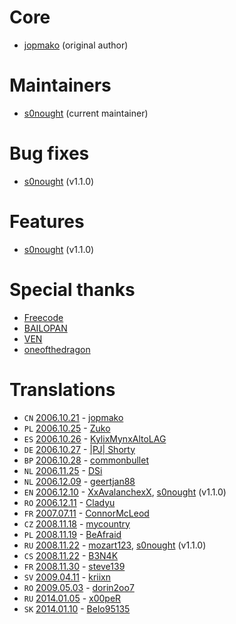 # Core

- [jopmako](https://forums.alliedmods.net/member.php?u=17640) (original author)

# Maintainers

- [s0nought](https://github.com/s0nought) (current maintainer)

# Bug fixes

- [s0nought](https://github.com/s0nought) (v1.1.0)

# Features

- [s0nought](https://github.com/s0nought) (v1.1.0)

# Special thanks

- [Freecode](https://forums.alliedmods.net/member.php?u=3)
- [BAILOPAN](https://forums.alliedmods.net/member.php?u=2)
- [VEN](https://forums.alliedmods.net/member.php?u=3695)
- [oneofthedragon](https://forums.alliedmods.net/member.php?u=17499)

# Translations

- `CN` [2006.10.21](https://forums.alliedmods.net/showpost.php?p=393510&postcount=1) - [jopmako](https://forums.alliedmods.net/member.php?u=17640)
- `PL` [2006.10.25](https://forums.alliedmods.net/showpost.php?p=395076&postcount=31) - [Zuko](https://forums.alliedmods.net/member.php?u=20952)
- `ES` [2006.10.26](https://forums.alliedmods.net/showpost.php?p=395442&postcount=2) - [KylixMynxAltoLAG](https://forums.alliedmods.net/member.php?u=8567)
- `DE` [2006.10.27](https://forums.alliedmods.net/showpost.php?p=395942&postcount=4) - [|PJ| Shorty](https://forums.alliedmods.net/member.php?u=6651)
- `BP` [2006.10.28](https://forums.alliedmods.net/showpost.php?p=396122&postcount=6) - [commonbullet](https://forums.alliedmods.net/member.php?u=7883)
- `NL` [2006.11.25](https://forums.alliedmods.net/showpost.php?p=407309&postcount=34) - [DSi](https://forums.alliedmods.net/member.php?u=22058)
- `NL` [2006.12.09](https://forums.alliedmods.net/showpost.php?p=412941&postcount=8) - [geertjan88](https://forums.alliedmods.net/member.php?u=11423)
- `EN` [2006.12.10](https://forums.alliedmods.net/showpost.php?p=413677&postcount=10) - [XxAvalanchexX](https://forums.alliedmods.net/member.php?u=2592), [s0nought](https://github.com/s0nought) (v1.1.0)
- `RO` [2006.12.11](https://forums.alliedmods.net/showpost.php?p=414138&postcount=37) - [Cladyu](https://forums.alliedmods.net/member.php?u=21822)
- `FR` [2007.07.11](https://forums.alliedmods.net/showpost.php?p=501975&postcount=61) - [ConnorMcLeod](https://forums.alliedmods.net/member.php?u=18946)
- `CZ` [2008.11.18](https://forums.alliedmods.net/showpost.php?p=715394&postcount=12) - [mycountry](https://forums.alliedmods.net/member.php?u=29138)
- `PL` [2008.11.19](https://forums.alliedmods.net/showpost.php?p=715793&postcount=13) - [BeAfraid](https://forums.alliedmods.net/member.php?u=39015)
- `RU` [2008.11.22](https://forums.alliedmods.net/showpost.php?p=716884&postcount=14) - [mozart123](https://forums.alliedmods.net/member.php?u=44161), [s0nought](https://github.com/s0nought) (v1.1.0)
- `CS` [2008.11.22](https://forums.alliedmods.net/showpost.php?p=717034&postcount=15) - [B3N4K](https://forums.alliedmods.net/member.php?u=38314)
- `FR` [2008.11.30](https://forums.alliedmods.net/showpost.php?p=720742&postcount=16) - [steve139](https://forums.alliedmods.net/member.php?u=27751)
- `SV` [2009.04.11](https://forums.alliedmods.net/showpost.php?p=802806&postcount=17) - [kriixn](https://forums.alliedmods.net/member.php?u=49968)
- `RO` [2009.05.03](https://forums.alliedmods.net/showpost.php?p=819921&postcount=19) - [dorin2oo7](https://forums.alliedmods.net/member.php?u=38726)
- `RU` [2014.01.05](https://forums.alliedmods.net/showpost.php?p=2081638&postcount=21) - [x00peR](https://forums.alliedmods.net/member.php?u=143416)
- `SK` [2014.01.10](https://forums.alliedmods.net/showpost.php?p=2084009&postcount=22) - [Belo95135](https://forums.alliedmods.net/member.php?u=184733)
